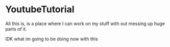 # YoutubeTutorial

All this is, is a place where I can work on my stuff with out messing up huge parts of it.

IDK what im going to be doing now with this 
